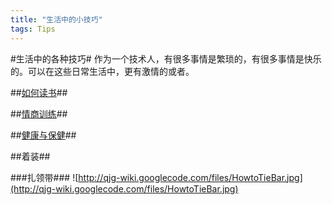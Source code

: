 ```yaml
---
title: "生活中的小技巧"
tags: Tips
---
```





#生活中的各种技巧#
作为一个技术人，有很多事情是繁琐的，有很多事情是快乐的。可以在这些日常生活中，更有激情的或者。

##[如何读书](<%=(howtoread)l%>)##

##[情商训练](<%=(EqLearn)l%>)##

##[健康与保健](<%=(FitnessHelp)l%>)##

##着装##

###扎领带###
![http://qjg-wiki.googlecode.com/files/HowtoTieBar.jpg](http://qjg-wiki.googlecode.com/files/HowtoTieBar.jpg)
